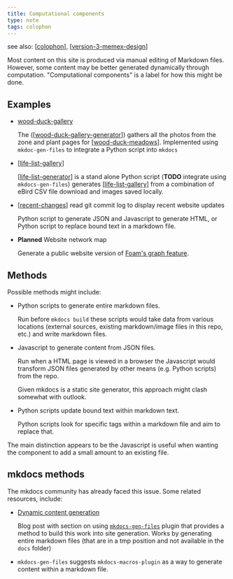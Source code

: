 ```yaml
---
title: Computational components
type: note
tags: colophon
---
```


see also: [[colophon]], [[version-3-memex-design]]

Most content on this site is produced via manual editing of Markdown files. However, some content may be better generated dynamically through computation. "Computational components" is a label for how this might be done. 

## Examples

- [wood-duck-gallery](../sense/landscape-garden/wood-duck-gallery.md)
 
    The ([[wood-duck-gallery-generator]]) gathers all the photos from the zone and plant pages for [[wood-duck-meadows]]. Implemented using `mkdoc-gen-files` to integrate a Python script into `mkdocs`

- [[life-list-gallery]] 

    [[life-list-generator]] is a stand alone Python script (**TODO** integrate using `mkdocs-gen-files`) generates [[life-list-gallery]] from a combination of eBird CSV file download and images saved locally.

- [[recent-changes]] 
    read git commit log to display recent website updates

    Python script to generate JSON and Javascript to generate HTML, or Python script to replace bound text in a markdown file.

- **Planned** Website network map

    Generate a public website version of [Foam's graph feature](https://foambubble.github.io/foam/user/features/graph-visualization).

## Methods

Possible methods might include:

- Python scripts to generate entire markdown files.

    Run before `mkdocs build` these scripts would take data from various locations (external sources, existing markdown/image files in this repo, etc.) and write markdown files.
- Javascript to generate content from JSON files.

    Run when a HTML page is viewed in a browser the Javascript would transform JSON files generated by other means (e.g. Python scripts) from the repo.

    Given mkdocs is a static site generator, this approach might clash somewhat with outlook.

- Python scripts update bound text within markdown text.

    Python scripts look for specific tags within a markdown file and aim to replace that.

The main distinction appears to be the Javascript is useful when wanting the component to add a small amount to an existing file.

## mkdocs methods

The mkdocs community has already faced this issue. Some related resources, include:

- [Dynamic content generation](https://yodamad.hashnode.dev/some-cool-plugins-for-your-mkdocs-based-site#heading-dynamic-content-generation)

    Blog post with section on using [`mkdocs-gen-files`](https://oprypin.github.io/mkdocs-gen-files/index.html) plugin that provides a method to build this work into site generation. Works by generating entire markdown files (that are in a tmp position and not available in the `docs` folder)

- `mkdocs-gen-files` suggests `mkdocs-macros-plugin` as a way to generate content within a markdown file.



[//begin]: # "Autogenerated link references for markdown compatibility"
[colophon]: colophon "About (Colophon)"
[version-3-memex-design]: version-3-memex-design "Memex - Version 3 "
[wood-duck-gallery-generator]: wood-duck-gallery-generator "Wood duck meadows gallery generator"
[wood-duck-meadows]: ../sense/landscape-garden/wood-duck-meadows "Wood duck meadows"
[life-list-gallery]: ../sense/birdwatching/life-list-gallery "Life list gallery"
[life-list-generator]: life-list-generator "Life list generator"
[recent-changes]: recent-changes "Recent changes"
[//end]: # "Autogenerated link references"